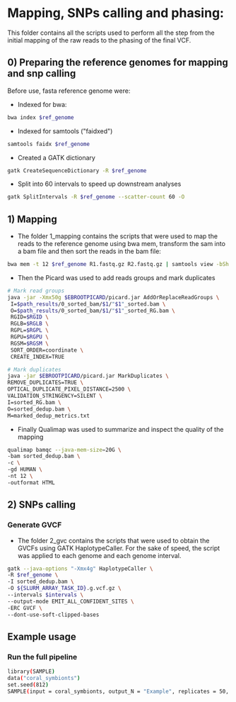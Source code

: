 # Mapping, SNPs calling and phasing: 

This folder contains all the scripts used to perform all the step from the initial mapping of the raw reads to the phasing of the final VCF.

## 0) Preparing the reference genomes for mapping and snp calling

Before use, fasta reference genome were:
- Indexed for bwa:
``` bash
bwa index $ref_genome
```
- Indexed for samtools ("faidxed")
``` bash
samtools faidx $ref_genome
```
- Created a GATK dictionary 
``` bash
gatk CreateSequenceDictionary -R $ref_genome
```
- Split into 60 intervals to speed up downstream analyses
``` bash
gatk SplitIntervals -R $ref_genome --scatter-count 60 -O 
```

## 1) Mapping

- The folder 1_mapping contains the scripts that were used to map the reads to the reference genome using bwa mem, transform the sam into a bam file and then sort the reads in the bam file:

``` bash
bwa mem -t 12 $ref_genome R1.fastq.gz R2.fastq.gz | samtools view -bSh |samtools sort -o sorted.bam
```

- Then the Picard was used to add reads groups and mark duplicates

``` bash
# Mark read groups
java -jar -Xmx50g $EBROOTPICARD/picard.jar AddOrReplaceReadGroups \
 I=$path_results/0_sorted_bam/$1/"$1"_sorted.bam \
 O=$path_results/0_sorted_bam/$1/"$1"_sorted_RG.bam \
 RGID=$RGID \
 RGLB=$RGLB \
 RGPL=$RGPL \
 RGPU=$RGPU \
 RGSM=$RGSM \
 SORT_ORDER=coordinate \
 CREATE_INDEX=TRUE

# Mark duplicates
java -jar $EBROOTPICARD/picard.jar MarkDuplicates \
REMOVE_DUPLICATES=TRUE \
OPTICAL_DUPLICATE_PIXEL_DISTANCE=2500 \
VALIDATION_STRINGENCY=SILENT \
I=sorted_RG.bam \
O=sorted_dedup.bam \
M=marked_dedup_metrics.txt
```

- Finally Qualimap was used to summarize and inspect the quality of the mapping
``` bash
qualimap bamqc --java-mem-size=20G \
-bam sorted_dedup.bam \
-c \
-gd HUMAN \
-nt 12 \
-outformat HTML 
```

## 2) SNPs calling
### Generate GVCF
- The folder 2_gvc contains the scripts that were used to obtain the GVCFs using GATK HaplotypeCaller. For the sake of speed, the script was applied to each genome and each genome interval.

``` bash
gatk --java-options "-Xmx4g" HaplotypeCaller \
-R $ref_genome \
-I sorted_dedup.bam \
-O ${SLURM_ARRAY_TASK_ID}.g.vcf.gz \
--intervals $intervals \
--output-mode EMIT_ALL_CONFIDENT_SITES \
-ERC GVCF \
--dont-use-soft-clipped-bases 
```
  


## Example usage
### Run the full pipeline
``` bash
library(SAMPLE)
data("coral_symbionts")
set.seed(812)
SAMPLE(input = coral_symbionts, output_N = "Example", replicates = 50, stability_thresh = 2, sucess_points = 10, diff = 1)
```
